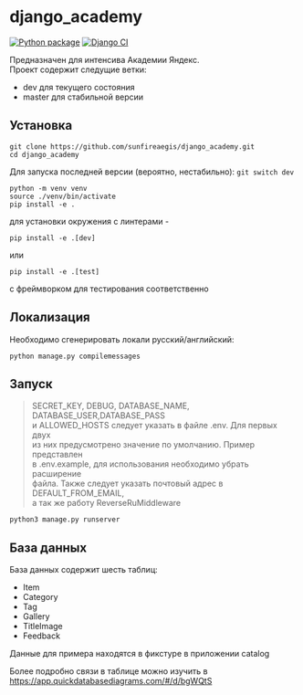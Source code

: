# django_academy
[![Python package](https://github.com/fedya-eremin/django_academy/actions/workflows/python-package.yml/badge.svg)](https://github.com/fedya-eremin/django_academy/actions/workflows/python-package.yml)
[![Django CI](https://github.com/fedya-eremin/django_academy/actions/workflows/django.yml/badge.svg)](https://github.com/fedya-eremin/django_academy/actions/workflows/django.yml)

Предназначен для интенсива Академии Яндекс.\
Проект содержит следущие ветки:
- dev для текущего состояния
- master для стабильной версии
## Установка
```
git clone https://github.com/sunfireaegis/django_academy.git
cd django_academy
```
Для запуска последней версии (вероятно, нестабильно):
```git switch dev```
```
python -m venv venv
source ./venv/bin/activate
pip install -e .
```

для установки окружения с линтерами - 
```
pip install -e .[dev]
```
или 
```
pip install -e .[test]
``` 
с фреймворком для тестирования соответственно

## Локализация
Необходимо сгенерировать локали русский/английский:
```
python manage.py compilemessages
```

## Запуск
> SECRET_KEY, DEBUG, DATABASE_NAME, DATABASE_USER,DATABASE_PASS \
и ALLOWED_HOSTS следует указать в файле .env. Для первых двух \
из них предусмотрено значение по умолчанию. Пример представлен \
в .env.example, для использования необходимо убрать расширение \
файла. Также следует указать почтовый адрес в DEFAULT_FROM_EMAIL, \
а так же работу ReverseRuMiddleware
```
python3 manage.py runserver
``` 

## База данных
База данных содержит шесть таблиц:
- Item
- Category
- Tag
- Gallery
- TitleImage
- Feedback

Данные для примера находятся в фикстуре в приложении catalog

Более подробно связи в таблице можно изучить в https://app.quickdatabasediagrams.com/#/d/bgWQtS
